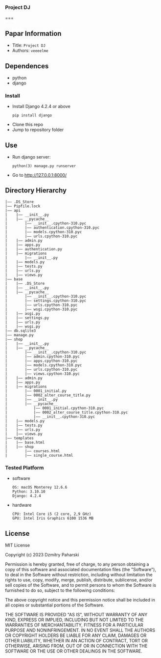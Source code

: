 ### Project DJ
===
## Papar Information
- Title:  `Project DJ`
- Authors:  `veeeelme`

## Dependences
- python
- django

### Install 

- Install Django 4.2.4 or above
  ```
  pip install django
  ```
- Clone this repo
- Jump to repository folder

## Use

- Run django server:
  ```
  python(3) manage.py runserver
  ```
- Go to http://127.0.0.1:8000/

## Directory Hierarchy
```
|—— .DS_Store
|—— Pipfile.lock
|—— api
|    |—— __init__.py
|    |—— __pycache__
|        |—— __init__.cpython-310.pyc
|        |—— authentication.cpython-310.pyc
|        |—— models.cpython-310.pyc
|        |—— urls.cpython-310.pyc
|    |—— admin.py
|    |—— apps.py
|    |—— authentication.py
|    |—— migrations
|        |—— __init__.py
|    |—— models.py
|    |—— tests.py
|    |—— urls.py
|    |—— views.py
|—— base
|    |—— .DS_Store
|    |—— __init__.py
|    |—— __pycache__
|        |—— __init__.cpython-310.pyc
|        |—— settings.cpython-310.pyc
|        |—— urls.cpython-310.pyc
|        |—— wsgi.cpython-310.pyc
|    |—— asgi.py
|    |—— settings.py
|    |—— urls.py
|    |—— wsgi.py
|—— db.sqlite3
|—— manage.py
|—— shop
|    |—— __init__.py
|    |—— __pycache__
|        |—— __init__.cpython-310.pyc
|        |—— admin.cpython-310.pyc
|        |—— apps.cpython-310.pyc
|        |—— models.cpython-310.pyc
|        |—— urls.cpython-310.pyc
|        |—— views.cpython-310.pyc
|    |—— admin.py
|    |—— apps.py
|    |—— migrations
|        |—— 0001_initial.py
|        |—— 0002_alter_course_title.py
|        |—— __init__.py
|        |—— __pycache__
|            |—— 0001_initial.cpython-310.pyc
|            |—— 0002_alter_course_title.cpython-310.pyc
|            |—— __init__.cpython-310.pyc
|    |—— models.py
|    |—— tests.py
|    |—— urls.py
|    |—— views.py
|—— templates
|    |—— base.html
|    |—— shop
|        |—— courses.html
|        |—— single_course.html
```
### Tested Platform
- software
  ```
  OS: macOS Monterey 12.6.6
  Python: 3.10.10
  Django: 4.2.4

  ```
- hardware
  ```
  CPU: Intel Core i5 (2 core, 2,9 GHz)
  GPU: Intel Iris Graphics 6100 1536 MB
  ```
  
## License

MIT License

Copyright (c) 2023 Dzmitry Paharski

Permission is hereby granted, free of charge, to any person obtaining a copy
of this software and associated documentation files (the "Software"), to deal
in the Software without restriction, including without limitation the rights
to use, copy, modify, merge, publish, distribute, sublicense, and/or sell
copies of the Software, and to permit persons to whom the Software is
furnished to do so, subject to the following conditions:

The above copyright notice and this permission notice shall be included in all
copies or substantial portions of the Software.

THE SOFTWARE IS PROVIDED "AS IS", WITHOUT WARRANTY OF ANY KIND, EXPRESS OR
IMPLIED, INCLUDING BUT NOT LIMITED TO THE WARRANTIES OF MERCHANTABILITY,
FITNESS FOR A PARTICULAR PURPOSE AND NONINFRINGEMENT. IN NO EVENT SHALL THE
AUTHORS OR COPYRIGHT HOLDERS BE LIABLE FOR ANY CLAIM, DAMAGES OR OTHER
LIABILITY, WHETHER IN AN ACTION OF CONTRACT, TORT OR OTHERWISE, ARISING FROM,
OUT OF OR IN CONNECTION WITH THE SOFTWARE OR THE USE OR OTHER DEALINGS IN THE
SOFTWARE.
